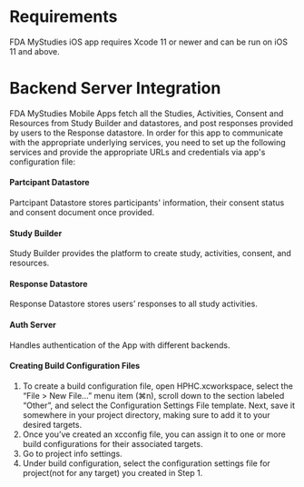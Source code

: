 # Requirements
FDA MyStudies iOS app requires Xcode 11 or newer and can be run on iOS 11 and above.

# Backend Server Integration
FDA MyStudies Mobile Apps fetch all the Studies, Activities, Consent and Resources from Study Builder and datastores, and post responses provided by users to the Response datastore. In order for this app to communicate with the appropriate underlying services, you need to set up the following services and provide the appropriate URLs and credentials via app's configuration file:

#### Partcipant Datastore
Partcipant Datastore stores participants' information, their consent status and consent document once provided.

#### Study Builder
Study Builder provides the platform to create study, activities, consent, and resources.

#### Response Datastore
Response Datastore stores users’ responses to all study activities.

#### Auth Server
Handles authentication of the App with different backends.

#### Creating Build Configuration Files
1. To create a build configuration file, open HPHC.xcworkspace, select the “File > New File…” menu item (⌘n), scroll down to the section labeled “Other”, and select the Configuration Settings File template. Next, save it somewhere in your project directory, making sure to add it to your desired targets.
2. Once you’ve created an xcconfig file, you can assign it to one or more build configurations for their associated targets.
3. Go to project info settings.
4. Under build configuration, select the configuration settings file for project(not for any target) you created in Step 1.

